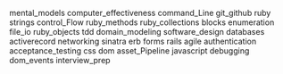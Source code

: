 mental_models
computer_effectiveness
command_Line
git_github
ruby 
strings
control_Flow
ruby_methods
ruby_collections
blocks
enumeration
file_io
ruby_objects
tdd
domain_modeling
software_design
databases
activerecord
networking
sinatra
erb
forms
rails
agile
authentication
acceptance_testing
css
dom
asset_Pipeline
javascript
debugging
dom_events
interview_prep
